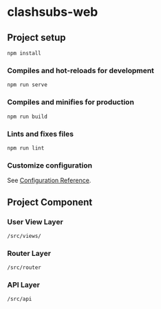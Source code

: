 # clashsubs-web

## Project setup
```
npm install
```

### Compiles and hot-reloads for development
```
npm run serve
```

### Compiles and minifies for production
```
npm run build
```

### Lints and fixes files
```
npm run lint
```

### Customize configuration
See [Configuration Reference](https://cli.vuejs.org/config/).

## Project Component
### User View Layer
```
/src/views/
```
### Router Layer
```
/src/router
```
### API Layer
```
/src/api
```